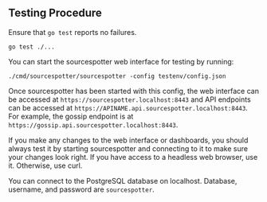 ## Testing Procedure

Ensure that `go test` reports no failures.

```
go test ./...
```

You can start the sourcespotter web interface for testing by running:

```
./cmd/sourcespotter/sourcespotter -config testenv/config.json
```

Once sourcespotter has been started with this config, the web interface can be accessed at `https://sourcespotter.localhost:8443` and API endpoints can be accessed at `https://APINAME.api.sourcespotter.localhost:8443`. For example, the gossip endpoint is at `https://gossip.api.sourcespotter.localhost:8443`.

If you make any changes to the web interface or dashboards, you should always test it by starting sourcespotter and connecting to it to make sure your changes look right. If you have access to a headless web browser, use it. Otherwise, use curl.

You can connect to the PostgreSQL database on localhost. Database, username, and password are `sourcespotter`.
